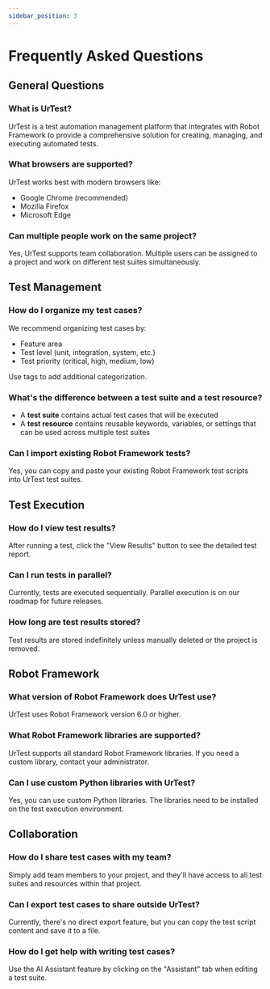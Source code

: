 ```yaml
---
sidebar_position: 3
---
```


# Frequently Asked Questions

## General Questions

### What is UrTest?

UrTest is a test automation management platform that integrates with Robot Framework to provide a comprehensive solution for creating, managing, and executing automated tests.

### What browsers are supported?

UrTest works best with modern browsers like:
- Google Chrome (recommended)
- Mozilla Firefox
- Microsoft Edge

### Can multiple people work on the same project?

Yes, UrTest supports team collaboration. Multiple users can be assigned to a project and work on different test suites simultaneously.

## Test Management

### How do I organize my test cases?

We recommend organizing test cases by:
- Feature area
- Test level (unit, integration, system, etc.)
- Test priority (critical, high, medium, low)

Use tags to add additional categorization.

### What's the difference between a test suite and a test resource?

- A **test suite** contains actual test cases that will be executed
- A **test resource** contains reusable keywords, variables, or settings that can be used across multiple test suites

### Can I import existing Robot Framework tests?

Yes, you can copy and paste your existing Robot Framework test scripts into UrTest test suites.

## Test Execution

### How do I view test results?

After running a test, click the "View Results" button to see the detailed test report.

### Can I run tests in parallel?

Currently, tests are executed sequentially. Parallel execution is on our roadmap for future releases.

### How long are test results stored?

Test results are stored indefinitely unless manually deleted or the project is removed.

## Robot Framework

### What version of Robot Framework does UrTest use?

UrTest uses Robot Framework version 6.0 or higher.

### What Robot Framework libraries are supported?

UrTest supports all standard Robot Framework libraries. If you need a custom library, contact your administrator.

### Can I use custom Python libraries with UrTest?

Yes, you can use custom Python libraries. The libraries need to be installed on the test execution environment.

## Collaboration

### How do I share test cases with my team?

Simply add team members to your project, and they'll have access to all test suites and resources within that project.

### Can I export test cases to share outside UrTest?

Currently, there's no direct export feature, but you can copy the test script content and save it to a file.

### How do I get help with writing test cases?

Use the AI Assistant feature by clicking on the "Assistant" tab when editing a test suite.
